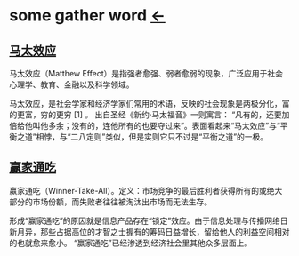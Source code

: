 # some gather word  [←](index.md)

## [马太效应](https://baike.baidu.com/item/%E9%A9%AC%E5%A4%AA%E6%95%88%E5%BA%94/70100?fr=aladdin)

马太效应（Matthew Effect）是指强者愈强、弱者愈弱的现象，广泛应用于社会心理学、教育、金融以及科学领域。

马太效应，是社会学家和经济学家们常用的术语，反映的社会现象是两极分化，富的更富，穷的更穷 [1]  。
出自圣经《新约·马太福音》一则寓言： “凡有的，还要加倍给他叫他多余；没有的，连他所有的也要夺过来”。表面看起来“马太效应”与“平衡之道”相悖，与“二八定则”类似，但是实则它只不过是“平衡之道”的一极。

## [赢家通吃](https://baike.baidu.com/item/%E8%B5%A2%E5%AE%B6%E9%80%9A%E5%90%83)

赢家通吃（Winner-Take-All）。定义：市场竞争的最后胜利者获得所有的或绝大部分的市场份额，而失败者往往被淘汰出市场而无法生存。

形成“赢家通吃”的原因就是信息产品存在“锁定”效应。由于信息处理与传播网络日新月异，那些占据高位的才智之士握有的筹码日益增长，留给他人的利益空间相对的也就愈来愈小。
“赢家通吃”已经渗透到经济社会里其他众多层面上。

